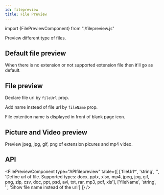 ```yaml
---
id: filepreview
title: File Preview
---
```


import {FilePreviewComponent} from "./filepreview.js"

<p>Preview different type of files.</p>

## Default file preview

<p>When there is no extension or not supported extension file then it'll go as default.</p>
<FilePreviewComponent url="/fileUrl"/>

## File preview

<p>Declare file url by <code>fileUrl</code> prop. </p>
<FilePreviewComponent url="docxFile.docx"/>
<p>Add name instead of file url by <code>fileName</code> prop. </p>
<FilePreviewComponent url="xlsxFile.xlsx" name="xlsxFile"/>
<p>File extention name is displayed in front of blank page icon.</p>
<FilePreviewComponent url="zipFile.zip"/>

## Picture and Video preview

<p>Preview jpeg, jpg, gif, png of extension picures and mp4 video.</p>
<FilePreviewComponent url="https://erxes.io/static/images/logo/logo_dark_3x.png" />
<FilePreviewComponent url="video.mp4" />

## API

<FilePreviewComponent type="APIfilepreview" table={[
  ['fileUrl*', 'string', '', 'Define url of file. Supported types: docx, pptx, xlsx, mp4, jpeg, jpg, gif, png, zip, csv, doc, ppt, psd, avi, txt, rar, mp3, pdf, xls'],
  ['fileName', 'string', '', 'Show file name instead of the url']
]} />